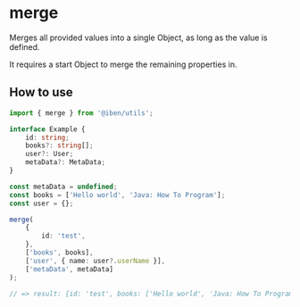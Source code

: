 # merge

Merges all provided values into a single Object, as long as the value is defined.

It requires a start Object to merge the remaining properties in.

## How to use

```typescript
import { merge } from '@iben/utils';

interface Example {
	id: string;
	books?: string[];
	user?: User;
	metaData?: MetaData;
}

const metaData = undefined;
const books = ['Hello world', 'Java: How To Program'];
const user = {};

merge(
	{
		id: 'test',
	},
	['books', books],
	['user', { name: user?.userName }],
	['metaData', metaData]
);

// => result: {id: 'test', books: ['Hello world', 'Java: How To Program']}
```
